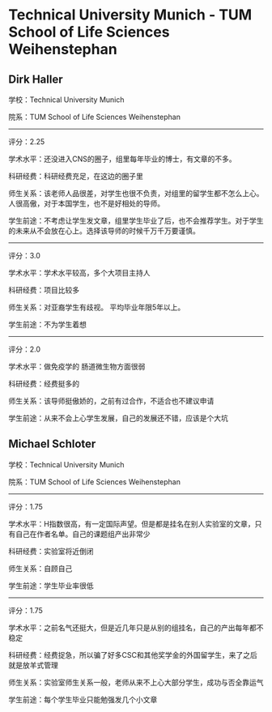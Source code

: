 # Technical University Munich - TUM School of Life Sciences Weihenstephan

## Dirk Haller

学校：Technical University Munich

院系：TUM School of Life Sciences Weihenstephan

* * *

评分：2.25

学术水平：还没进入CNS的圈子，组里每年毕业的博士，有文章的不多。

科研经费：科研经费充足，在这边的圈子里

师生关系：该老师人品很差，对学生也很不负责，对组里的留学生都不怎么上心。人很高傲，对于本国学生，也不是好相处的导师。

学生前途：不考虑让学生发文章，组里学生毕业了后，也不会推荐学生。对于学生的未来从不会放在心上。选择该导师的时候千万千万要谨慎。

* * *

评分：3.0

学术水平：学术水平较高，多个大项目主持人

科研经费：项目比较多

师生关系：对亚裔学生有歧视。
平均毕业年限5年以上。

学生前途：不为学生着想

* * *

评分：2.0

学术水平：做免疫学的 肠道微生物方面很弱

科研经费：经费挺多的

师生关系：该导师挺傲娇的，之前有过合作，不适合也不建议申请

学生前途：从来不会上心学生发展，自己的发展还不错，应该是个大坑

## Michael Schloter

学校：Technical University Munich

院系：TUM School of Life Sciences Weihenstephan

* * *

评分：1.75

学术水平：H指数很高，有一定国际声望。但是都是挂名在别人实验室的文章，只有自己在作者名单。自己的课题组产出非常少

科研经费：实验室将近倒闭

师生关系：自顾自己

学生前途：学生毕业率很低

* * *

评分：1.75

学术水平：之前名气还挺大，但是近几年只是从别的组挂名，自己的产出每年都不稳定

科研经费：经费捉急，所以骗了好多CSC和其他奖学金的外国留学生，来了之后就是放羊式管理

师生关系：实验室师生关系一般，老师从来不上心大部分学生，成功与否全靠运气

学生前途：每个学生毕业只能勉强发几个小文章